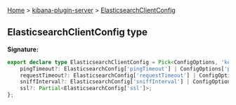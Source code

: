[Home](./index) &gt; [kibana-plugin-server](./kibana-plugin-server.md) &gt; [ElasticsearchClientConfig](./kibana-plugin-server.elasticsearchclientconfig.md)

## ElasticsearchClientConfig type

<b>Signature:</b>

```typescript
export declare type ElasticsearchClientConfig = Pick<ConfigOptions, 'keepAlive' | 'log' | 'plugins'> & Pick<ElasticsearchConfig, 'apiVersion' | 'customHeaders' | 'logQueries' | 'requestHeadersWhitelist' | 'sniffOnStart' | 'sniffOnConnectionFault' | 'hosts' | 'username' | 'password'> & {
    pingTimeout?: ElasticsearchConfig['pingTimeout'] | ConfigOptions['pingTimeout'];
    requestTimeout?: ElasticsearchConfig['requestTimeout'] | ConfigOptions['requestTimeout'];
    sniffInterval?: ElasticsearchConfig['sniffInterval'] | ConfigOptions['sniffInterval'];
    ssl?: Partial<ElasticsearchConfig['ssl']>;
};
```
